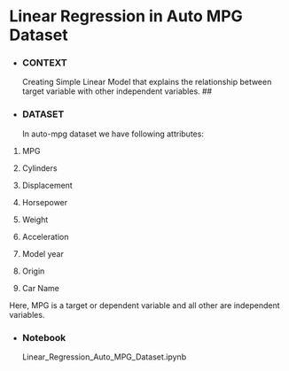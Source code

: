 # Linear Regression in Auto MPG Dataset

- ### CONTEXT 
  Creating Simple Linear Model that explains the relationship between target variable with other independent variables.                                            ##

- ### DATASET 
  In auto-mpg dataset we have following attributes:

1. MPG

2. Cylinders

3. Displacement

4. Horsepower

5. Weight

6. Acceleration

7. Model year

8. Origin

9. Car Name


Here, MPG is a target or dependent variable and all other are independent variables.

- ### Notebook
  Linear_Regression_Auto_MPG_Dataset.ipynb